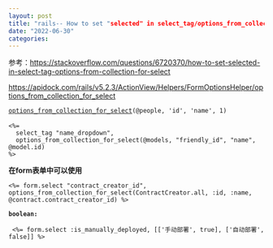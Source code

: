 ```yaml
---
layout: post
title: "rails-- How to set "selected" in select_tag/options_from_collection_for_select"
date: "2022-06-30"
categories: 
---
```

<p>参考：<a href="https://stackoverflow.com/questions/6720370/how-to-set-selected-in-select-tag-options-from-collection-for-select">https://stackoverflow.com/questions/6720370/how-to-set-selected-in-select-tag-options-from-collection-for-select</a></p>

<p><a href="https://apidock.com/rails/v5.2.3/ActionView/Helpers/FormOptionsHelper/options_from_collection_for_select">https://apidock.com/rails/v5.2.3/ActionView/Helpers/FormOptionsHelper/options_from_collection_for_select</a></p>

<pre>
<code><a href="https://apidock.com/rails/ActionView/Helpers/FormOptionsHelper/options_from_collection_for_select">options_from_collection_for_select</a>(@people, &#39;id&#39;, &#39;name&#39;, 1)</code>

<code>&lt;%= 
  select_tag &quot;name_dropdown&quot;, 
  options_from_collection_for_select(@models, &quot;friendly_id&quot;, &quot;name&quot;, @model.id) 
%&gt;</code></pre>

<p><strong>在form表单中可以使用</strong></p>

<pre>
<code>&lt;%= form.select &quot;contract_creator_id&quot;, options_from_collection_for_select(ContractCreator.all, :id, :name, @contract.contract_creator_id) %&gt;</code></pre>

<p><strong><code>boolean:</code></strong></p>

<pre>
<code>&nbsp;&lt;%= form.select :is_manually_deployed, [[&#39;手动部署&#39;, true], [&#39;自动部署&#39;, false]] %&gt;</code></pre>

